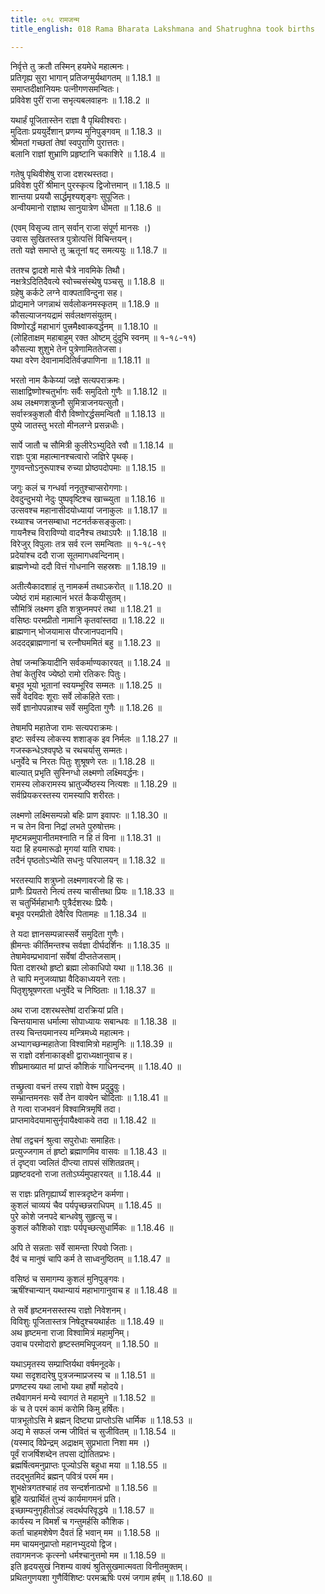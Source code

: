 ```yaml
---
title: ०१८ रामजन्म
title_english: 018 Rama Bharata Lakshmana and Shatrughna took births

---
```

<div class="audioEmbed"  caption="श्रीराम-हरिसीताराममूर्ति-घनपाठिभ्यां वचनम्" src="https://archive.org/download/Ramayana-recitation-Sriram-harisItArAmamUrti-Ghanapaati-v2/Kanda_1/Kanda_1_BK-018-Rama_Janma.mp3"></div>

निर्वृत्ते तु क्रतौ तस्मिन् हयमेधे महात्मनः।  
प्रतिगृह्य सुरा भागान् प्रतिजग्मुर्यथागतम् ॥ 1.18.1 ॥   
समाप्तदीक्षानियमः पत्नीगणसमन्वितः।  
प्रविवेश पुरीं राजा सभृत्यबलवाहनः ॥ 1.18.2 ॥   

यथार्हं पूजितास्तेन राज्ञा वै पृथिवीश्वराः।  
मुदिताः प्रययुर्देशान् प्रणम्य मुनिपुङ्गवम् ॥ 1.18.3 ॥   
श्रीमतां गच्छतां तेषां स्वपुराणि पुरात्ततः।  
बलानि राज्ञां शुभ्राणि प्रहृष्टानि चकाशिरे ॥ 1.18.4 ॥   

गतेषु पृथिवीशेषु राजा दशरथस्तदा।  
प्रविवेश पुरीं श्रीमान् पुरस्कृत्य द्विजोत्तमान् ॥ 1.18.5 ॥   
शान्तया प्रययौ सार्द्धमृश्यशृङ्गः सुपूजितः।  
अन्वीयमानो राज्ञाथ सानुयात्रेण धीमता ॥ 1.18.6 ॥   

(एवम् विसृज्य तान् सर्वान् राजा संपूर्ण मानसः ।)  
उवास सुखितस्तत्र पुत्रोत्पत्तिं विचिन्तयन्।  
ततो यज्ञे समाप्ते तु ऋतूनां षट् समत्ययुः ॥ 1.18.7 ॥   

ततश्च द्वादशे मासे चैत्रे नावमिके तिथौ।  
नक्षत्रेऽदितिदैवत्ये स्वोच्चसंस्थेषु पञ्चसु ॥ 1.18.8 ॥   
ग्रहेषु कर्कटे लग्ने वाक्पताविन्दुना सह।  
प्रोद्यमाने जगन्नाथं सर्वलोकनमस्कृतम् ॥ 1.18.9 ॥   
कौसल्याजनयद्रामं सर्वलक्षणसंयुतम्।  
विष्णोरर्द्धं महाभागं पुत्त्रमैक्ष्वाकवर्द्धनम् ॥ 1.18.10 ॥   
(लोहिताक्षम् महाबाहुम् रक्त ओष्टम् दुंदुभि स्वनम् ॥ १-१८-११)  
कौसल्या शुशुभे तेन पुत्रेणामिततेजसा।  
यथा वरेण देवानामदितिर्वज्रपाणिना ॥ 1.18.11 ॥   

भरतो नाम कैकेय्यां जज्ञे सत्यपराक्रमः।  
साक्षाद्विष्णोश्चतुर्भागः सर्वैः समुदितो गुणैः ॥ 1.18.12 ॥   
अथ लक्ष्मणशत्रुघ्नौ सुमित्राजनयत्सुतौ।  
सर्वास्त्रकुशलौ वीरौ विष्णोरर्द्धसमन्वितौ ॥ 1.18.13 ॥   
पुष्ये जातस्तु भरतो मीनलग्ने प्रसन्नधीः।  

सार्पे जातौ च सौमित्री कुलीरेऽभ्युदिते रवौ ॥ 1.18.14 ॥   
राज्ञः पुत्रा महात्मानश्चत्वारो जज्ञिरे पृथक्।  
गुणवन्तोऽनुरूपाश्च रुच्या प्रोष्ठपदोपमाः ॥ 1.18.15 ॥   

जगुः कलं च गन्धर्वा ननृतुश्चाप्सरोगणाः।  
देवदुन्दुभयो नेदुः पुष्पवृष्टिश्च खाच्च्युता ॥ 1.18.16 ॥   
उत्सवश्च महानासीदयोध्यायां जनाकुलः ॥ 1.18.17 ॥   
रथ्याश्च जनसम्बाधा नटनर्तकसङ्कुलाः।  
गायनैश्च विराविण्यो वादनैश्च तथाऽपरैः ॥ 1.18.18 ॥   
विरेजुर् विपुलाः तत्र सर्व रत्न समन्विताः ॥ १-१८-१९  
प्रदेयांश्च ददौ राजा सूतमागधवन्दिनाम्।  
ब्राह्मणेभ्यो ददौ वित्तं गोधनानि सहस्रशः ॥ 1.18.19 ॥   

अतीत्यैकादशाहं तु नामकर्म तथाऽकरोत् ॥ 1.18.20 ॥   
ज्येष्ठं रामं महात्मानं भरतं कैकयीसुतम्।  
सौमित्रिं लक्ष्मण इति शत्रुघ्नमपरं तथा ॥ 1.18.21 ॥   
वसिष्ठः परमप्रीतो नामानि कृतवांस्तदा ॥ 1.18.22 ॥   
ब्राह्मणान् भोजयामास पौरजानपदानपि।  
अददद्ब्राह्मणानां च रत्नौघममितं बहु ॥ 1.18.23 ॥   

तेषां जन्मक्रियादीनि सर्वकर्माण्यकारयत् ॥ 1.18.24 ॥   
तेषां केतुरिव ज्येष्ठो रामो रतिकरः पितुः।  
बभूव भूयो भूतानां स्वयम्भूरिव सम्मतः ॥ 1.18.25 ॥   
सर्वे वेदविदः शूराः सर्वे लोकहिते रताः।  
सर्वे ज्ञानोपपन्नाश्च सर्वे समुदिता गुणैः ॥ 1.18.26 ॥   

तेषामपि महातेजा रामः सत्यपराक्रमः।  
इष्टः सर्वस्य लोकस्य शशाङ्क इव निर्मलः ॥ 1.18.27 ॥   
गजस्कन्धेऽश्वपृष्ठे च रथचर्यासु सम्मतः।  
धनुर्वेदे च निरतः पितुः शुश्रूषणे रतः ॥ 1.18.28 ॥   
बाल्यात् प्रभृति सुस्निग्धो लक्ष्मणो लक्ष्मिवर्द्धनः।  
रामस्य लोकरामस्य भ्रातुर्ज्येष्ठस्य नित्यशः ॥ 1.18.29 ॥   
सर्वप्रियकरस्तस्य रामस्यापि शरीरतः।  

लक्ष्मणो लक्ष्मिसम्पन्नो बहिः प्राण इवापरः ॥ 1.18.30 ॥   
न च तेन विना निद्रां लभते पुरुषोत्तमः।  
मृष्टमन्नमुपानीतमश्नाति न हि तं विना ॥ 1.18.31 ॥   
यदा हि हयमारूढो मृगयां याति राघवः।  
तदैनं पृष्ठतोऽभ्येति सधनुः परिपालयन् ॥ 1.18.32 ॥   

भरतस्यापि शत्रुघ्नो लक्ष्मणावरजो हि सः।  
प्राणैः प्रियतरो नित्यं तस्य चासीत्तथा प्रियः ॥ 1.18.33 ॥   
स चतुर्भिर्महाभागैः पुत्रैर्दशरथः प्रियैः।  
बभूव परमप्रीतो देवैरिव पितामहः ॥ 1.18.34 ॥   

ते यदा ज्ञानसम्पन्नास्सर्वे समुदिता गुणैः।  
ह्रीमन्तः कीर्तिमन्तश्च सर्वज्ञा दीर्घदर्शिनः ॥ 1.18.35 ॥   
तेषामेवम्प्रभावानां सर्वेषां दीप्ततेजसाम्।  
पिता दशरथो हृष्टो ब्रह्मा लोकाधिपो यथा ॥ 1.18.36 ॥   
ते चापि मनुजव्याघ्रा वैदिकाध्ययने रताः।  
पितृशुश्रूषणरता धनुर्वेदे च निष्ठिताः ॥ 1.18.37 ॥   

अथ राजा दशरथस्तेषां दारक्रियां प्रति।  
चिन्तयामास धर्मात्मा सोपाध्यायः सबान्धवः ॥ 1.18.38 ॥   
तस्य चिन्तयमानस्य मन्त्रिमध्ये महात्मनः।  
अभ्यागच्छन्महातेजा विश्वामित्रो महामुनिः ॥ 1.18.39 ॥   
स राज्ञो दर्शनाकाङ्क्षी द्वाराध्यक्षानुवाच ह।  
शीघ्रमाख्यात मां प्राप्तं कौशिकं गाधिनन्दनम् ॥ 1.18.40 ॥   

तच्छ्रुत्वा वचनं तस्य राज्ञो वेश्म प्रदुद्रुवुः।  
सम्भ्रान्तमनसः सर्वे तेन वाक्येन चोदिताः ॥ 1.18.41 ॥   
ते गत्वा राजभवनं विश्वामित्रमृषिं तदा।  
प्राप्तमावेदयामासुर्नृपायैक्ष्वाकवे तदा ॥ 1.18.42 ॥   

तेषां तद्वचनं श्रुत्वा सपुरोधाः समाहितः।  
प्रत्युज्जगाम तं हृष्टो ब्रह्माणमिव वासवः ॥ 1.18.43 ॥   
तं दृष्ट्वा ज्वलितं दीप्त्या तापसं संशितव्रतम्।  
प्रहृष्टवदनो राजा ततोऽर्घ्यमुपहारयत् ॥ 1.18.44 ॥   

स राज्ञः प्रतिगृह्यार्घ्यं शास्त्रदृष्टेन कर्मणा।  
कुशलं चाव्ययं चैव पर्यपृच्छन्नराधिपम् ॥ 1.18.45 ॥   
पुरे कोशे जनपदे बान्धवेषु सुहृत्सु च।  
कुशलं कौशिको राज्ञः पर्यपृच्छत्सुधार्मिकः ॥ 1.18.46 ॥   

अपि ते सन्नताः सर्वे सामन्ता रिपवो जिताः।  
दैवं च मानुषं चापि कर्म ते साध्वनुष्ठितम् ॥ 1.18.47 ॥   

वसिष्ठं च समागम्य कुशलं मुनिपुङ्गवः।  
ऋषींश्चान्यान् यथान्यायं महाभागानुवाच ह ॥ 1.18.48 ॥   

ते सर्वे हृष्टमनसस्तस्य राज्ञो निवेशनम्।  
विविशुः पूजितास्तत्र निषेदुश्चयथार्हतः ॥ 1.18.49 ॥   
अथ हृष्टमना राजा विश्वामित्रं महामुनिम्।  
उवाच परमोदारो हृष्टस्तमभिपूजयन् ॥ 1.18.50 ॥   

यथाऽमृतस्य सम्प्राप्तिर्यथा वर्षमनूदके।  
यथा सदृशदारेषु पुत्रजन्माप्रजस्य च ॥ 1.18.51 ॥   
प्रणष्टस्य यथा लाभो यथा हर्षो महोदये।  
तथैवागमनं मन्ये स्वागतं ते महामुने ॥ 1.18.52 ॥   
कं च ते परमं कामं करोमि किमु हर्षितः।  
पात्रभूतोऽसि मे ब्रह्मन् दिष्ट्या प्राप्तोऽसि धार्मिक ॥ 1.18.53 ॥   
अद्य मे सफलं जन्म जीवितं च सुजीवितम् ॥ 1.18.54 ॥   
(यस्माद् विप्रेन्द्रम् अद्राक्षम् सुप्रभाता निशा मम ।)  
पूर्वं राजर्षिशब्देन तपसा द्योतितप्रभः।  
ब्रह्मर्षित्वमनुप्राप्तः पूज्योऽसि बहुधा मया ॥ 1.18.55 ॥   
तदद्भुतमिदं ब्रह्मन् पवित्रं परमं मम।  
शुभक्षेत्रगतश्चाहं तव सन्दर्शनात्प्रभो ॥ 1.18.56 ॥   
ब्रूहि यत्प्रार्थितं तुभ्यं कार्यमागमनं प्रति।  
इच्छाम्यनुगृहीतोऽहं त्वदर्थपरिवृद्धये ॥ 1.18.57 ॥   
कार्यस्य न विमर्शं च गन्तुमर्हसि कौशिक।  
कर्ता चाहमशेषेण दैवतं हि भवान् मम ॥ 1.18.58 ॥   
मम चायमनुप्राप्तो महानभ्युदयो द्विज।  
तवागमनजः कृत्स्नो धर्मश्चानुत्तमो मम ॥ 1.18.59 ॥   
इति हृदयसुखं निशम्य वाक्यं श्रुतिसुखमात्मवता विनीतमुक्तम्।  
प्रथितगुणयशा गुणैर्विशिष्टः परमऋषिः परमं जगाम हर्षम् ॥ 1.18.60 ॥   